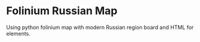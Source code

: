 # Folinium Russian Map
Using python folinium map with modern Russian region board and HTML for elements.

